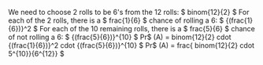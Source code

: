 We need to choose 2 rolls to be 6's from the 12 rolls: $ binom{12}{2} $
For each of the 2 rolls, there is a $ frac{1}{6} $ chance of rolling a 6: $ {(frac{1}{6})}^2 $
For each of the 10 remaining rolls, there is a $ frac{5}{6} $ chance of not rolling a 6: $ {(frac{5}{6})}^{10} $
Pr$ (A) = binom{12}{2} cdot {(frac{1}{6})}^2 cdot {(frac{5}{6})}^{10} $
Pr$ (A) = frac{ binom{12}{2} cdot 5^{10}}{6^{12}} $
